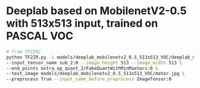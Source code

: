 # Deeplab based on MobilenetV2-0.5 with 513x513 input, trained on PASCAL VOC

``` bash
# from TF2IR/
python TF2IR.py -i models/deeplab_mobilenetv2_0.5_513x513_VOC/deeplab_mobilenetv2_0.5_513x513_VOC.pb -o models/deeplab_mobilenetv2_0.5_513x513_VOC/ \
--input_tensor_name sub_2:0 --image_height 513 --image_width 513 \
--end_points extra_op_quant_2/FakeQuantWithMinMaxVars:0 \
--test_image models/deeplab_mobilenetv2_0.5_513x513_VOC/motor.jpg \
--preprocess True --input_name_before_preprocess ImageTensor:0
```
